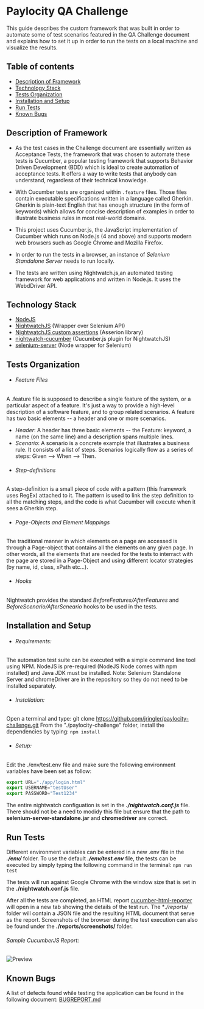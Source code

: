 #  Paylocity QA Challenge

This guide describes the custom framework that was built in order to automate some of test scenarios featured in the QA Challenge document and explains how to set it up in order to run the tests on a local machine and visualize the results.

## Table of contents

* [Description of Framework](#description-of-framework)
* [Technology Stack](#technology-stack)
* [Tests Organization](#tests-organization)
* [Installation and Setup](#installation-and-setup)
* [Run Tests](#run-tests)
* [Known Bugs](#known-bugs)

## Description of Framework

* As the test cases in the Challenge document are essentially written as Acceptance Tests, the framework that was chosen to automate these tests is Cucumber, a popular testing framework that supports Behavior Driven Development (BDD) which is ideal to create automation of acceptance tests. It offers a way to write tests that anybody can understand, regardless of their technical knowledge.

* With Cucumber tests are organized within ```.feature``` files. Those files contain executable specifications written in a language called Gherkin. Gherkin is plain-text English that has enough structure (in the form of keywords) which allows for concise description of examples in order to illustrate business rules in most real-world domains.

* This project uses Cucumber.js, the JavaScript implementation of Cucumber which runs on Node.js (4 and above) and supports modern web browsers such as Google Chrome and Mozilla Firefox.

* In order to run the tests in a browser, an instance of *Selenium Standalone Server* needs to run locally.

* The tests are written using Nightwatch.js,an automated testing framework for web applications and written in Node.js. It uses the WebdDriver API.



## Technology Stack

- [NodeJS](https://nodejs.org)
- [NightwatchJS](http://nightwatchjs.org/) (Wrapper over Selenium API)
- [NightwatchJS custom assertions](http://nightwatchjs.org/api#assertions) (Asserion library)
- [nightwatch-cucumber](https://github.com/mucsi96/nightwatch-cucumber) (Cucumber.js plugin for NightwatchJS)
- [selenium-server](https://www.npmjs.com/package/selenium-server) (Node wrapper for Selenium)


## Tests Organization

*  ###### Feature Files
A .feature file is supposed to describe a single feature of the system, or a particular aspect of a feature. It's just a way to provide a high-level description of a software feature, and to group related scenarios.
A feature has two basic elements -- a header and one or more scenarios.
- *Header*: A header has three basic elements -- the Feature: keyword, a name (on the same line) and a description spans multiple lines.
- *Scenario*: A scenario is a concrete example that illustrates a business rule. It consists of a list of steps.
Scenarios logically flow as a series of steps: Given --> When --> Then.

* ###### Step-definitions
A step-definition is a small piece of code with a pattern (this framework uses RegEx) attached to it. The pattern is used to link the step definition to all the matching steps, and the code is what Cucumber will execute when it sees a Gherkin step.

* ###### Page-Objects and Element Mappings
The traditional manner in which elements on a page are accessed is through a Page-object that contains all the elements on any given page. In other words, all the elements that are needed for the tests to interract with the page are stored in a Page-Object and using different locator strategies (by name, id, class, xPath etc...).

* ###### Hooks
Nightwatch provides the standard *BeforeFeatures/AfterFeatures* and *BeforeScenario/AfterScneario* hooks to be used in the tests.

## Installation and Setup

* ###### Requirements:
The automation test suite can be executed with a simple command line tool using NPM. NodeJS is pre-required (NodeJS
Node comes with npm installed) and Java JDK must be installed.
Note: Selenium Standalone Server and chromeDriver are in the repository so they do not need to be installed separately.

* ###### Installation:
Open a terminal and type: git clone https://github.com/jringler/paylocity-challenge.git
From the "./paylocity-challenge" folder, install the dependencies by typing:
```npm install```

* ###### Setup:
Edit the ./env/test.env file and make sure the following environment variables have been set as follow:
```javascript
export URL="./app/login.html"
export USERNAME="testUser"
export PASSWORD="Test1234"
```

The entire nightwatch configuation is set in the ***./nightwatch.conf.js*** file. There should not be a need to modidy this file but ensure that the path to **selenium-server-standalone.jar** and **chromedriver** are correct.

## Run Tests

Different environment variables can be entered in a new .env file in the ***./env/*** folder.
To use the default ***./env/test.env*** file, the tests can be executed by simply typing the following command in the terminal:
```npm run test```

The tests will run against Google Chrome with the window size that is set in the  **./nightwatch.conf.js** file.

After all the tests are completed, an HTML report [cucumber-html-reporter](https://www.npmjs.com/package/cucumber-html-reporter)  will open in a new tab showing the details of the test run. The **./reports/* folder will contain a JSON file and the resulting HTML document that serve as the report. Screenshots of the browser during the test execution can also be found under the **./reports/screenshots/** folder.

###### Sample CucumberJS Report:
![Preview](doc/images/screenshot-cucumber-report.png)


## Known Bugs

A list of defects found while testing the application can be found in the following document:
[BUGREPORT.md](doc/BUGREPORT.md)


